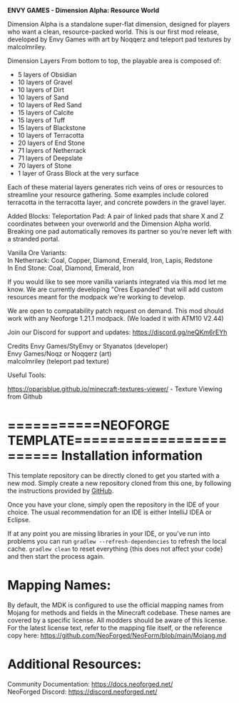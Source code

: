 **ENVY GAMES - Dimension Alpha: Resource World**

Dimension Alpha is a standalone super-flat dimension, designed for players who want a clean, resource-packed world. This is our first mod release, developed by Envy Games with art by Noqqerz and teleport pad textures by malcolmriley. 

Dimension Layers
From bottom to top, the playable area is composed of:
- 5 layers of Obsidian  
- 10 layers of Gravel  
- 10 layers of Dirt  
- 10 layers of Sand  
- 10 layers of Red Sand  
- 15 layers of Calcite  
- 15 layers of Tuff  
- 15 layers of Blackstone  
- 10 layers of Terracotta  
- 20 layers of End Stone  
- 71 layers of Netherrack  
- 71 layers of Deepslate  
- 70 layers of Stone  
- 1 layer of Grass Block at the very surface

 

Each of these material layers generates rich veins of ores or resources to streamline your resource gathering. Some examples include colored terracotta in the terracotta layer, and concrete powders in the gravel layer.

 

Added Blocks:
Teleportation Pad: A pair of linked pads that share X and Z coordinates between your overworld and the Dimension Alpha world. Breaking one pad automatically removes its partner so you’re never left with a stranded portal.  


Vanilla Ore Variants:  
In Netherrack: Coal, Copper, Diamond, Emerald, Iron, Lapis, Redstone  
In End Stone: Coal, Diamond, Emerald, Iron  

 

If you would like to see more vanilla variants integrated via this mod let me know. We are currently developing "Ores Expanded" that will add custom resources meant for the modpack we're working to develop.

We are open to compatability patch request on demand. This mod should work with any Neoforge 1.21.1 modpack. (We loaded it with ATM10 V2.44)

Join our Discord for support and updates: https://discord.gg/neQKm6rEYh

Credits
Envy Games/StyEnvy or Styanatos (developer)  
Envy Games/Noqz or Noqqerz (art)  
malcolmriley (teleport pad texture)

Useful Tools:

https://oparisblue.github.io/minecraft-textures-viewer/ - Texture Viewing from Github


===========NEOFORGE TEMPLATE========================
Installation information
=======

This template repository can be directly cloned to get you started with a new
mod. Simply create a new repository cloned from this one, by following the
instructions provided by [GitHub](https://docs.github.com/en/repositories/creating-and-managing-repositories/creating-a-repository-from-a-template).

Once you have your clone, simply open the repository in the IDE of your choice. The usual recommendation for an IDE is either IntelliJ IDEA or Eclipse.

If at any point you are missing libraries in your IDE, or you've run into problems you can
run `gradlew --refresh-dependencies` to refresh the local cache. `gradlew clean` to reset everything 
{this does not affect your code} and then start the process again.

Mapping Names:
============
By default, the MDK is configured to use the official mapping names from Mojang for methods and fields 
in the Minecraft codebase. These names are covered by a specific license. All modders should be aware of this
license. For the latest license text, refer to the mapping file itself, or the reference copy here:
https://github.com/NeoForged/NeoForm/blob/main/Mojang.md

Additional Resources: 
==========
Community Documentation: https://docs.neoforged.net/  
NeoForged Discord: https://discord.neoforged.net/
